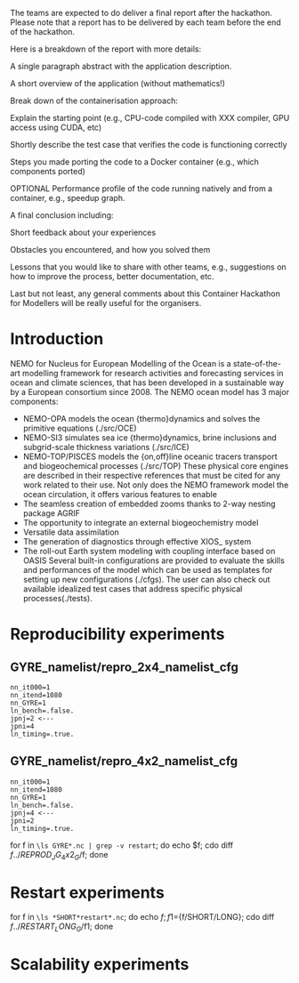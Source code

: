 The teams are expected to do deliver a final report after the hackathon. Please
note that a report has to be delivered by each team before the end of the
hackathon.

Here is a breakdown of the report with more details:

A single paragraph abstract with the application description.

A short overview of the application (without mathematics!)

Break down of the containerisation approach:

Explain the starting point (e.g., CPU-code compiled with XXX compiler, GPU access using CUDA, etc)

Shortly describe the test case that verifies the code is functioning correctly

Steps you made porting the code to a Docker container (e.g., which components ported)

OPTIONAL Performance profile of the code running natively and from a container, e.g., speedup graph.

A final conclusion including:

Short feedback about your experiences

Obstacles you encountered, and how you solved them

Lessons that you would like to share with other teams, e.g., suggestions on how
to improve the process, better documentation, etc.

Last but not least, any general comments about this Container Hackathon for
Modellers will be really useful for the organisers.

# Introduction

NEMO for Nucleus for European Modelling of the Ocean is a state-of-the-art modelling framework for research activities and forecasting services in ocean and climate sciences, that has been developed in a sustainable way by a European consortium since 2008.
The NEMO ocean model has 3 major components:
- NEMO-OPA models the ocean {thermo}dynamics and solves the primitive equations (./src/OCE)
- NEMO-SI3 simulates sea ice {thermo}dynamics, brine inclusions and subgrid-scale thickness variations (./src/ICE)
- NEMO-TOP/PISCES models the {on,off}line oceanic tracers transport and biogeochemical processes (./src/TOP)
These physical core engines are described in their respective references that must be cited for any work related to their use.
Not only does the NEMO framework model the ocean circulation, it offers various features to enable
- The seamless creation of embedded zooms thanks to 2-way nesting package AGRIF
- The opportunity to integrate an external biogeochemistry model
- Versatile data assimilation
- The generation of diagnostics through effective XIOS_ system
- The roll-out Earth system modeling with coupling interface based on OASIS
Several built-in configurations are provided to evaluate the skills and performances of the model which can be used as templates for setting up new configurations (./cfgs).
The user can also check out available idealized test cases that address specific physical processes(./tests).



# Reproducibility experiments

## GYRE_namelist/repro_2x4_namelist_cfg

```
nn_it000=1
nn_itend=1080
nn_GYRE=1
ln_bench=.false.
jpnj=2 <---
jpni=4
ln_timing=.true.
```

## GYRE_namelist/repro_4x2_namelist_cfg

```
nn_it000=1
nn_itend=1080
nn_GYRE=1
ln_bench=.false.
jpnj=4 <---
jpni=2
ln_timing=.true.
```

for f in `\ls GYRE*.nc | grep -v restart`; do echo $f; cdo diff $f ../REPROD_JG_4x2_G/$f; done

# Restart experiments


for f in `\ls *SHORT*restart*.nc`; do echo $f; f1=${f/SHORT/LONG}; cdo diff $f ../RESTART_LONG_G/$f1; done

# Scalability experiments


